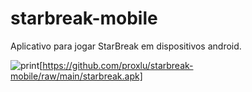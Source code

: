 # starbreak-mobile
Aplicativo para jogar StarBreak em dispositivos android.

![print](https://github.com/proxlu/starbreak-mobile/assets/105125779/c83654de-3914-4893-9e63-e114543bba02)[https://github.com/proxlu/starbreak-mobile/raw/main/starbreak.apk]
